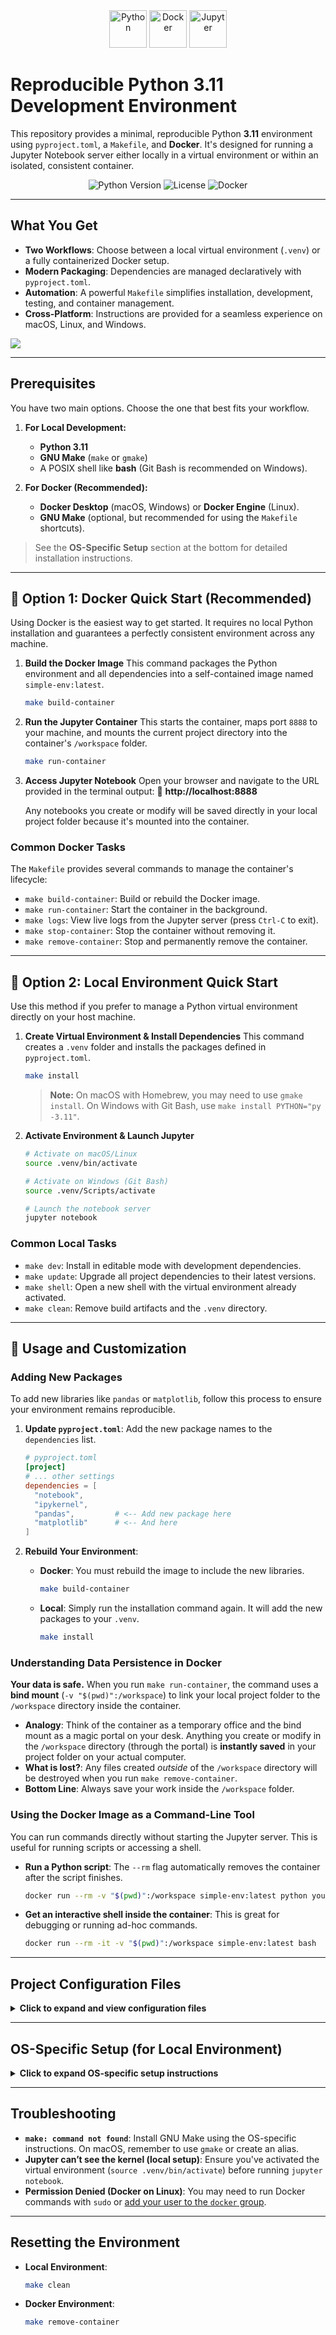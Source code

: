 <div align="center">
  <a href="https://www.python.org" target="_blank"><img src="https://raw.githubusercontent.com/devicons/devicon/master/icons/python/python-original.svg" alt="Python" width="60" height="60"/></a>
  <a href="https://www.docker.com/" target="_blank"><img src="https://raw.githubusercontent.com/devicons/devicon/master/icons/docker/docker-original-wordmark.svg" alt="Docker" width="60" height="60"/></a>
  <a href="https://jupyter.org/" target="_blank"><img src="https://raw.githubusercontent.com/devicons/devicon/master/icons/jupyter/jupyter-original-wordmark.svg" alt="Jupyter" width="60" height="60"/></a>
</div>

# Reproducible Python 3.11 Development Environment

This repository provides a minimal, reproducible Python **3.11** environment using `pyproject.toml`, a `Makefile`, and **Docker**. It's designed for running a Jupyter Notebook server either locally in a virtual environment or within an isolated, consistent container.



<p align="center">
  <img alt="Python Version" src="https://img.shields.io/badge/python-3.11-blue.svg">
  <img alt="License" src="https://img.shields.io/badge/license-Apache--2.0-blue.svg">
  <img alt="Docker" src="https://img.shields.io/badge/docker-ready-blue.svg?logo=docker">
</p>

---

## What You Get

-   **Two Workflows**: Choose between a local virtual environment (`.venv`) or a fully containerized Docker setup.
-   **Modern Packaging**: Dependencies are managed declaratively with `pyproject.toml`.
-   **Automation**: A powerful `Makefile` simplifies installation, development, testing, and container management.
-   **Cross-Platform**: Instructions are provided for a seamless experience on macOS, Linux, and Windows.


![](assets/2025-10-13-18-55-21.png)

---

## Prerequisites

You have two main options. Choose the one that best fits your workflow.

1.  **For Local Development:**
    * **Python 3.11**
    * **GNU Make** (`make` or `gmake`)
    * A POSIX shell like **bash** (Git Bash is recommended on Windows).

2.  **For Docker (Recommended):**
    * **Docker Desktop** (macOS, Windows) or **Docker Engine** (Linux).
    * **GNU Make** (optional, but recommended for using the `Makefile` shortcuts).

> See the **OS-Specific Setup** section at the bottom for detailed installation instructions.

---

## 🐳 Option 1: Docker Quick Start (Recommended)

Using Docker is the easiest way to get started. It requires no local Python installation and guarantees a perfectly consistent environment across any machine.

1.  **Build the Docker Image**
    This command packages the Python environment and all dependencies into a self-contained image named `simple-env:latest`.
    ```bash
    make build-container
    ```

2.  **Run the Jupyter Container**
    This starts the container, maps port `8888` to your machine, and mounts the current project directory into the container's `/workspace` folder.
    ```bash
    make run-container
    ```

3.  **Access Jupyter Notebook**
    Open your browser and navigate to the URL provided in the terminal output:
    🔗 **http://localhost:8888**

    Any notebooks you create or modify will be saved directly in your local project folder because it's mounted into the container.

### Common Docker Tasks

The `Makefile` provides several commands to manage the container's lifecycle:

-   `make build-container`: Build or rebuild the Docker image.
-   `make run-container`: Start the container in the background.
-   `make logs`: View live logs from the Jupyter server (press `Ctrl-C` to exit).
-   `make stop-container`: Stop the container without removing it.
-   `make remove-container`: Stop and permanently remove the container.

---

## 🐍 Option 2: Local Environment Quick Start

Use this method if you prefer to manage a Python virtual environment directly on your host machine.

1.  **Create Virtual Environment & Install Dependencies**
    This command creates a `.venv` folder and installs the packages defined in `pyproject.toml`.
    ```bash
    make install
    ```
    > **Note:** On macOS with Homebrew, you may need to use `gmake install`. On Windows with Git Bash, use `make install PYTHON="py -3.11"`.

2.  **Activate Environment & Launch Jupyter**
    ```bash
    # Activate on macOS/Linux
    source .venv/bin/activate

    # Activate on Windows (Git Bash)
    source .venv/Scripts/activate

    # Launch the notebook server
    jupyter notebook
    ```

### Common Local Tasks

-   `make dev`: Install in editable mode with development dependencies.
-   `make update`: Upgrade all project dependencies to their latest versions.
-   `make shell`: Open a new shell with the virtual environment already activated.
-   `make clean`: Remove build artifacts and the `.venv` directory.

---

## 🚀 Usage and Customization

### Adding New Packages

To add new libraries like `pandas` or `matplotlib`, follow this process to ensure your environment remains reproducible.

1.  **Update `pyproject.toml`**: Add the new package names to the `dependencies` list.
    ```toml
    # pyproject.toml
    [project]
    # ... other settings
    dependencies = [
      "notebook",
      "ipykernel",
      "pandas",         # <-- Add new package here
      "matplotlib"      # <-- And here
    ]
    ```

2.  **Rebuild Your Environment**:
    * **Docker**: You must rebuild the image to include the new libraries.
        ```bash
        make build-container
        ```
    * **Local**: Simply run the installation command again. It will add the new packages to your `.venv`.
        ```bash
        make install
        ```

### Understanding Data Persistence in Docker

**Your data is safe.** When you run `make run-container`, the command uses a **bind mount** (`-v "$(pwd)":/workspace`) to link your local project folder to the `/workspace` directory inside the container.

* **Analogy**: Think of the container as a temporary office and the bind mount as a magic portal on your desk. Anything you create or modify in the `/workspace` directory (through the portal) is **instantly saved** in your project folder on your actual computer.
* **What is lost?**: Any files created *outside* of the `/workspace` directory will be destroyed when you run `make remove-container`.
* **Bottom Line**: Always save your work inside the `/workspace` folder.

### Using the Docker Image as a Command-Line Tool

You can run commands directly without starting the Jupyter server. This is useful for running scripts or accessing a shell.

* **Run a Python script**:
    The `--rm` flag automatically removes the container after the script finishes.
    ```bash
    docker run --rm -v "$(pwd)":/workspace simple-env:latest python your_script.py
    ```

* **Get an interactive shell inside the container**:
    This is great for debugging or running ad-hoc commands.
    ```bash
    docker run --rm -it -v "$(pwd)":/workspace simple-env:latest bash
    ```

---

## Project Configuration Files

<details>
<summary><strong>Click to expand and view configuration files</strong></summary>

### `pyproject.toml`
This file defines the project metadata and its core dependencies.
```toml
[build-system]
requires = ["setuptools>=64", "wheel"]
build-backend = "setuptools.build_meta"

[project]
name = "simple-environment"
version = "0.1.0"
description = "Minimal environment for Jupyter Notebook (Python 3.11)."
requires-python = ">=3.11,<3.12"
dependencies = [
  "notebook",
  "ipykernel"
]
```

### `Dockerfile`
This file defines the steps to build the containerized environment.
```dockerfile
# syntax=docker/dockerfile:1
FROM python:3.11-slim

# Prevent Python from writing .pyc files and buffer stdout
ENV PYTHONDONTWRITEBYTECODE=1 \
    PYTHONUNBUFFERED=1 \
    PIP_NO_CACHE_DIR=1

# Install system dependencies required for building some Python packages
RUN apt-get update && apt-get install -y --no-install-recommends build-essential && \
    rm -rf /var/lib/apt/lists/*

# Set the working directory for the application code
WORKDIR /opt/app

# Copy project files and install dependencies
COPY . .
RUN python -m pip install --upgrade pip && \
    pip install .

# Set the final working directory for user data and expose the port
WORKDIR /workspace
EXPOSE 8888

# Command to run Jupyter Notebook
CMD ["jupyter", "notebook", "--ip=0.0.0.0", "--no-browser", "--allow-root", "--NotebookApp.token="]
```
</details>

---

## OS-Specific Setup (for Local Environment)

<details>
<summary><strong>Click to expand OS-specific setup instructions</strong></summary>

### macOS

1.  **Install Homebrew, GNU Make, and Python 3.11**
    ```bash
    /bin/bash -c "$(curl -fsSL [https://raw.githubusercontent.com/Homebrew/install/HEAD/install.sh](https://raw.githubusercontent.com/Homebrew/install/HEAD/install.sh))"
    brew install make python@3.11
    ```
    Homebrew installs GNU Make as `gmake`. You must either call `gmake` explicitly or create an alias for `make`:
    ```bash
    echo 'alias make="gmake"' >> ~/.zshrc && source ~/.zshrc
    ```
2.  **Verify Installation**
    ```bash
    gmake --version
    python3.11 --version
    ```

### Linux (Debian/Ubuntu)
```bash
sudo apt update
sudo apt install -y make python3.11 python3.11-venv
make --version
python3.11 --version
```

### Windows
### Windows

1. **Install Git for Windows** (provides Git Bash): [https://git-scm.com/download/win](https://git-scm.com/download/win)
   *Optional via Winget (no admin needed):*

   ```powershell
   winget install -e --id Git.Git
   ```

2. **Install Python 3.11**: [https://www.python.org/downloads/windows/](https://www.python.org/downloads/windows/) (ensure you select **“Add Python to PATH”**).
   *Optional via Winget (no admin needed):*

   ```powershell
   winget install -e --id Python.Python.3.11
   ```

3. **Install GNU Make** *(pick ONE method; don’t mix package managers)*

   * **Winget** *(no admin)*:

     ```powershell
     winget install -e --id GnuWin32.Make
     ```
   * **Scoop** *(no admin; run in a **regular** PowerShell — NOT Administrator)*:

     ```powershell
     Set-ExecutionPolicy -Scope CurrentUser -ExecutionPolicy RemoteSigned -Force
     irm get.scoop.sh | iex
     scoop install make
     ```

     *If you also want Git & Python via Scoop:*

     ```powershell
     scoop install git
     scoop bucket add versions
     scoop install python311
     ```
   * **Chocolatey** *(**Administrator** PowerShell required)*:

     ```powershell
     Set-ExecutionPolicy Bypass -Scope Process -Force
     [System.Net.ServicePointManager]::SecurityProtocol = [System.Net.SecurityProtocolType]::Tls12
     iwr https://community.chocolatey.org/install.ps1 -UseBasicParsing | iex

     choco install -y make
     ```

     *Optional (also install Git & Python 3.11 via Chocolatey):*

     ```powershell
     choco install -y git
     choco install -y python --version=3.11.9
     ```

   **After installing**, close and reopen your terminal so PATH refreshes, then verify:

   ```powershell
   git --version
   py -3.11 -V
   make --version
   ```

4. **Run all `make` commands inside Git Bash.** You may need to specify the Python executable:

   ```bash
   make install PYTHON="py -3.11"
   ```
</details>

---

## Troubleshooting

-   **`make: command not found`**: Install GNU Make using the OS-specific instructions. On macOS, remember to use `gmake` or create an alias.
-   **Jupyter can’t see the kernel (local setup)**: Ensure you've activated the virtual environment (`source .venv/bin/activate`) before running `jupyter notebook`.
-   **Permission Denied (Docker on Linux)**: You may need to run Docker commands with `sudo` or [add your user to the `docker` group](https://docs.docker.com/engine/install/linux-postinstall/).

---

## Resetting the Environment

-   **Local Environment**:
    ```bash
    make clean
    ```
-   **Docker Environment**:
    ```bash
    make remove-container
    ```